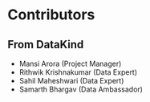 # Contributors
## From DataKind
- Mansi Arora (Project Manager)
- Rithwik Krishnakumar (Data Expert)
- Sahil Maheshwari (Data Expert)
- Samarth Bhargav (Data Ambassador)
